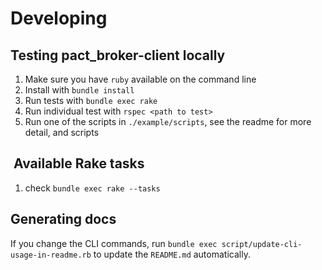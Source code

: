 # Developing

## Testing pact_broker-client locally

1. Make sure you have `ruby` available on the command line
2. Install with `bundle install`
3. Run tests with `bundle exec rake`
4. Run individual test with `rspec <path to test>`
5. Run one of the scripts in `./example/scripts`, see the readme for more detail, and scripts

##  Available Rake tasks

1. check `bundle exec rake --tasks`

## Generating docs

If you change the CLI commands, run `bundle exec script/update-cli-usage-in-readme.rb` to update the `README.md` automatically.
